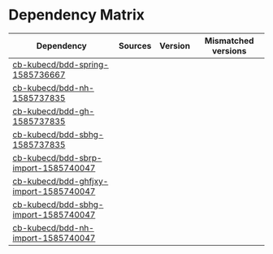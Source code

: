 # Dependency Matrix

Dependency | Sources | Version | Mismatched versions
---------- | ------- | ------- | -------------------
[cb-kubecd/bdd-spring-1585736667](https://github.com/cb-kubecd/bdd-spring-1585736667.git) |  | []() | 
[cb-kubecd/bdd-nh-1585737835](https://github.com/cb-kubecd/bdd-nh-1585737835.git) |  | []() | 
[cb-kubecd/bdd-gh-1585737835](https://github.com/cb-kubecd/bdd-gh-1585737835.git) |  | []() | 
[cb-kubecd/bdd-sbhg-1585737835](https://github.com/cb-kubecd/bdd-sbhg-1585737835.git) |  | []() | 
[cb-kubecd/bdd-sbrp-import-1585740047](https://github.com/cb-kubecd/bdd-sbrp-import-1585740047.git) |  | []() | 
[cb-kubecd/bdd-ghfjxy-import-1585740047](https://github.com/cb-kubecd/bdd-ghfjxy-import-1585740047.git) |  | []() | 
[cb-kubecd/bdd-sbhg-import-1585740047](https://github.com/cb-kubecd/bdd-sbhg-import-1585740047.git) |  | []() | 
[cb-kubecd/bdd-nh-import-1585740047](https://github.com/cb-kubecd/bdd-nh-import-1585740047.git) |  | []() | 
